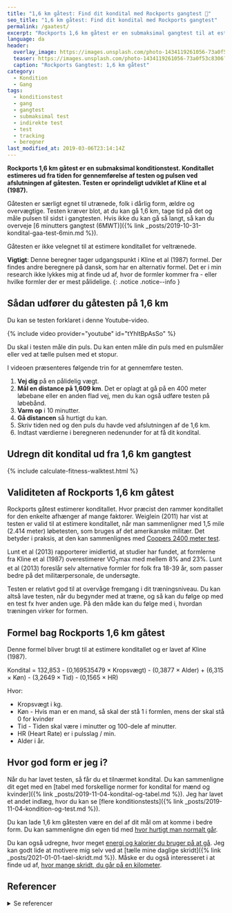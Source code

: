 ```yaml
---
title: "1,6 km gåtest: Find dit kondital med Rockports gangtest 🚶‍"
seo_title: "1,6 km gåtest: Find dit kondital med Rockports gangtest"
permalink: /gaatest/
excerpt: "Rockports 1,6 km gåtest er en submaksimal gangtest til at estimere konditallet ud fra tiden det tager at gennemføre gangtesten. Gåtesten er særligt velegnet for utrænede, folk i dårlig form, ældre og overvægtige."
language: da
header:
  overlay_image: https://images.unsplash.com/photo-1434119261056-73a0f53c8306?ixlib=rb-1.2.1&ixid=eyJhcHBfaWQiOjEyMDd9&auto=format&fit=crop&h=630&w=1200&q=10
  teaser: https://images.unsplash.com/photo-1434119261056-73a0f53c8306?ixlib=rb-1.2.1&ixid=eyJhcHBfaWQiOjEyMDd9&auto=format&fit=crop&h=300&w=400&q=10
  caption: "Rockports Gangtest: 1,6 km gåtest"
category:
  - Kondition
  - Gang
tags:
  - konditionstest
  - gang
  - gangtest
  - submaksimal test
  - indirekte test
  - test
  - tracking
  - beregner
last_modified_at: 2019-03-06T23:14:14Z
---
```


**Rockports 1,6 km gåtest er en submaksimal konditionstest. Konditallet estimeres ud fra tiden for gennemførelse af testen og pulsen ved afslutningen af gåtesten. Testen er oprindeligt udviklet af Kline et al (1987).**

Gåtesten er særligt egnet til utrænede, folk i dårlig form, ældre og overvægtige. Testen kræver blot, at du kan gå 1,6 km, tage tid på det og måle pulsen til sidst i gangtesten. Hvis ikke du kan gå så langt, så kan du overveje [6 minutters gangtest (6MWT)]({% link _posts/2019-10-31-kondital-gaa-test-6min.md %}).

Gåtesten er ikke velegnet til at estimere konditallet for veltrænede.

**Vigtigt**: Denne beregner tager udgangspunkt i Kline et al (1987) formel. Der findes andre beregnere på dansk, som har en alternativ formel. Det er i min research ikke lykkes mig at finde ud af, hvor de formler kommer fra - eller hvilke formler der er mest pålidelige.
{: .notice .notice--info }

## Sådan udfører du gåtesten på 1,6 km

Du kan se testen forklaret i denne Youtube-video.

{% include video provider="youtube" id="tYhltBpAsSo" %}

Du skal i testen måle din puls. Du kan enten måle din puls med en pulsmåler eller ved at tælle pulsen med et stopur.

I videoen præsenteres følgende trin for at gennemføre testen.

1. **Vej dig** på en pålidelig vægt.
2. **Mål en distance på 1,609 km**. Det er oplagt at gå på en 400 meter løbebane eller en anden flad vej, men du kan også udføre testen på løbebånd.
3. **Varm op** i 10 minutter.
4. **Gå distancen** så hurtigt du kan.
5. Skriv tiden ned og den puls du havde ved afslutningen af de 1,6 km.
6. Indtast værdierne i beregneren nedenunder for at få dit kondital.

## Udregn dit kondital ud fra 1,6 km gangtest

{% include calculate-fitness-walktest.html %}

## Validiteten af Rockports 1,6 km gåtest

Rockports gåtest estimerer konditallet. Hvor præcist den rammer konditallet for den enkelte afhænger af mange faktorer. Weiglein (2011) har vist at testen er valid til at estimere konditallet, når man sammenligner med 1,5 mile (2.414 meter) løbetesten, som bruges af det amerikanske militær. Det betyder i praksis, at den kan sammenlignes med [Coopers 2400 meter test](/kondital-2400-meter/).

Lunt et al (2013) rapporterer imidlertid, at studier har fundet, at formlerne fra Kline et al (1987) overestimerer VO<sub>2</sub>max med mellem 8% and 23%. Lunt et al (2013) foreslår selv alternative formler for folk fra 18-39 år, som passer bedre på det militærpersonale, de undersøgte.

Testen er relativt god til at overvåge fremgang i dit træningsniveau. Du kan altså lave testen, når du begynder med at træne, og så kan du følge op med en test fx hver anden uge. På den måde kan du følge med i, hvordan træningen virker for formen.

## Formel bag Rockports 1,6 km gåtest

Denne formel bliver brugt til at estimere konditallet og er lavet af Kline (1987).

Kondital = 132,853 - (0,169535479 × Kropsvægt) - (0,3877 × Alder) + (6,315 × Køn) - (3,2649 × Tid) - (0,1565 × HR)

Hvor:

- Kropsvægt i kg.
- Køn - Hvis man er en mand, så skal der stå 1 i formlen, mens der skal stå 0 for kvinder
- Tid - Tiden skal være i minutter og 100-dele af minutter.
- HR (Heart Rate) er i pulsslag / min.
- Alder i år.

## Hvor god form er jeg i?

Når du har lavet testen, så får du et tilnærmet kondital. Du kan sammenligne dit eget med en [tabel med forskellige normer for kondital for mænd og kvinder]({% link _posts/2019-11-04-kondital-og-tabel.md %}). Jeg har lavet et andet indlæg, hvor du kan se [flere konditionstests]({% link _posts/2019-11-04-kondition-og-test.md %}).

Du kan lade 1,6 km gåtesten være en del af dit mål om at komme i bedre form. Du kan sammenligne din egen tid med [hvor hurtigt man normalt går](/tid-at-gaa/).

Du kan også udregne, hvor meget [energi og kalorier du bruger på at gå](/forbraending-ved-gaa-gang/). Jeg kan godt lide at motivere mig selv ved at [tælle mine daglige skridt]({% link _posts/2021-01-01-tael-skridt.md %}). Måske er du også interesseret i at finde ud af, [hvor mange skridt, du går på en kilometer](/skridt-pr-km-10000/).

## Referencer

<details markdown="1">
  <summary>Se referencer</summary>

- Kline, G. M., J. P. Porcari, R. Hintermeister, P. S. Freedson, A. Ward, R. F. McCarron, J. Ross, og J. M. Rippe. 1987. “Estimation of VO2max from a One-Mile Track Walk, Gender, Age, and Body Weight”. Medicine and Science in Sports and Exercise 19 (3): 253–59.
- Lunt, Heather, Daniel Roiz De Sa, Julia Roiz De Sa, og Adrian Allsopp. 2013. “Validation of One-Mile Walk Equations for the Estimation of Aerobic Fitness in British Military Personnel under the Age of 40 Years”. Military Medicine 178 (7): 753–59. <https://doi.org/10.7205/MILMED-D-12-00369>.
- Sartor, Francesco, Gianluca Vernillo, Helma M. de Morree, Alberto G. Bonomi, Antonio La Torre, Hans-Peter Kubis, og Arsenio Veicsteinas. 2013. “Estimation of Maximal Oxygen Uptake via Submaximal Exercise Testing in Sports, Clinical, and Home Settings”. Sports Medicine (Auckland, N.Z.) 43 (9): 865–73. <https://doi.org/10.1007/s40279-013-0068-3>.
- Weiglein, Laura, Jeffery Herrick, Stacie Kirk, og Erik P. Kirk. 2011. “The 1-Mile Walk Test Is a Valid Predictor of VO<sub>2max</sub> and Is a Reliable Alternative Fitness Test to the 1.5-Mile Run in U.S. Air Force Males”. Military Medicine 176 (6): 669–73. <https://doi.org/10.7205/milmed-d-10-00444>.
</details>
